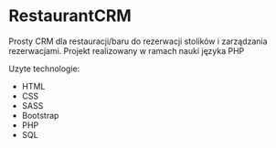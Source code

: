 # RestaurantCRM

Prosty CRM dla restauracji/baru do rezerwacji stolików i zarządzania rezerwacjami.
Projekt realizowany w ramach nauki języka PHP

Uzyte technologie:

- HTML
- CSS
- SASS
- Bootstrap
- PHP
- SQL

